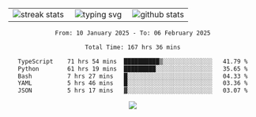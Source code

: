 <div align="center">
  <table style="border: none;" border="0" cellspacing="0" cellpadding="0">
    <tr>
      <td align="center" width="33%">
        <img src="https://github-readme-streak-stats.herokuapp.com/?user=kurtismassey&theme=tokyonight&hide_border=true" alt="streak stats" />
      </td>
      <td align="center" width="33%">
        <img src="https://readme-typing-svg.herokuapp.com/?font=Fira+Code&weight=600&size=15&duration=4000&pause=1000&color=00FF00&center=true&vCenter=true&random=false&width=150&lines=Hey%2C+I%27m+Kurtis!" alt="typing svg" />
      </td>
      <td align="center" width="33%">
        <img src="https://github-readme-stats.vercel.app/api?username=kurtismassey&show_icons=true&theme=tokyonight&hide_title=true" alt="github stats" />
      </td>
    </tr>
  </table>
</div>
<div align="center">

<!--START_SECTION:waka-->

```txt
From: 10 January 2025 - To: 06 February 2025

Total Time: 167 hrs 36 mins

TypeScript    71 hrs 54 mins  ██████████▒░░░░░░░░░░░░░░   41.79 %
Python        61 hrs 19 mins  █████████░░░░░░░░░░░░░░░░   35.65 %
Bash          7 hrs 27 mins   █░░░░░░░░░░░░░░░░░░░░░░░░   04.33 %
YAML          5 hrs 46 mins   █░░░░░░░░░░░░░░░░░░░░░░░░   03.36 %
JSON          5 hrs 17 mins   ▓░░░░░░░░░░░░░░░░░░░░░░░░   03.07 %
```

<!--END_SECTION:waka-->

  <img src="https://github-readme-activity-graph.vercel.app/graph?username=kurtismassey&theme=tokyo-night&hide_border=true&custom_title=Contribution%20Graph" />

</div>